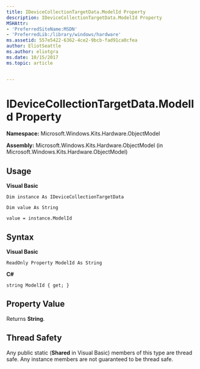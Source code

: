```yaml
---
title: IDeviceCollectionTargetData.ModelId Property
description: IDeviceCollectionTargetData.ModelId Property
MSHAttr:
- 'PreferredSiteName:MSDN'
- 'PreferredLib:/library/windows/hardware'
ms.assetid: 557e5422-6362-4ce2-9bcb-fad91ca0cfea
author: EliotSeattle
ms.author: eliotgra
ms.date: 10/15/2017
ms.topic: article


---
```


# IDeviceCollectionTargetData.ModelId Property


**Namespace:** Microsoft.Windows.Kits.Hardware.ObjectModel

**Assembly:** Microsoft.Windows.Kits.Hardware.ObjectModel (in Microsoft.Windows.Kits.Hardware.ObjectModel)

## <span id="Usage"></span><span id="usage"></span><span id="USAGE"></span>Usage


**Visual Basic**

`Dim instance As IDeviceCollectionTargetData`

`Dim value As String`

`value = instance.ModelId`

## <span id="Syntax"></span><span id="syntax"></span><span id="SYNTAX"></span>Syntax


**Visual Basic**

`ReadOnly Property ModelId As String`

**C#**

`string ModelId { get; }`

## <span id="Property_Value"></span><span id="property_value"></span><span id="PROPERTY_VALUE"></span>Property Value


Returns **String**.

## <span id="Thread_Safety"></span><span id="thread_safety"></span><span id="THREAD_SAFETY"></span>Thread Safety


Any public static (**Shared** in Visual Basic) members of this type are thread safe. Any instance members are not guaranteed to be thread safe.

 

 







